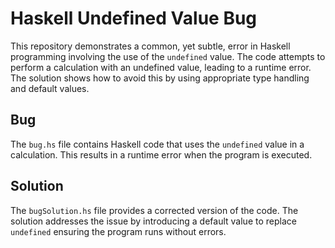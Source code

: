 # Haskell Undefined Value Bug
This repository demonstrates a common, yet subtle, error in Haskell programming involving the use of the `undefined` value.  The code attempts to perform a calculation with an undefined value, leading to a runtime error.  The solution shows how to avoid this by using appropriate type handling and default values.

## Bug
The `bug.hs` file contains Haskell code that uses the `undefined` value in a calculation. This results in a runtime error when the program is executed.

## Solution
The `bugSolution.hs` file provides a corrected version of the code. The solution addresses the issue by introducing a default value to replace `undefined` ensuring the program runs without errors.
